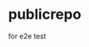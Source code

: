 # publicrepo
for e2e test
















































































































































































































































































































































































































































































































































































































































































































































































































































































































































































































































































































































































































































































































































































































































































































































































































































































































































































































































































































































































































































































































































































































































































































































































































































































































































































































































































































































































































































































































































































































































































































































































































































































































































































































































































































































































































































































































































































































































































































































































































































































































































































































































































































































































































































































































































































































































































































































































































































































































































































































